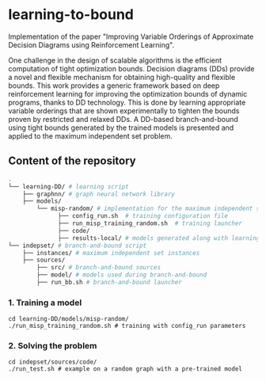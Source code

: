 # learning-to-bound
Implementation of the paper "Improving Variable Orderings of Approximate Decision Diagrams using Reinforcement Learning".

One challenge in the design of scalable algorithms is the efficient computation of tight optimization bounds. Decision diagrams (DDs) provide a novel and flexible mechanism for obtaining high-quality and flexible bounds. This work provides a generic framework based on deep reinforcement learning for improving the optimization bounds of dynamic programs, thanks to DD technology. This is done by learning appropriate variable orderings that are shown experimentally to tighten the bounds proven by restricted and relaxed DDs. A DD-based branch-and-bound using tight bounds generated by the trained models is presented and applied to the maximum independent set problem.

## Content of the repository

```bash
.
└── learning-DD/ # learning script
	├── graphnn/ # graph neural network library
	├── models/  
		└── misp-random/ # implementation for the maximum independent set
		      ├── config_run.sh  # training configuration file
		      ├── run_misp_training_random.sh  # training launcher
		      ├── code/
		      ├── results-local/ # models generated along with learning curves 
└── indepset/ # branch-and-bound script
	├── instances/ # maximum independent set instances
	├── sources/  
		├── src/ # branch-and-bound sources
		├── model/ # models used during branch-and-bound
		├── run_bb.sh # branch-and-bound launcher
```

### 1. Training a model

```shell
cd learning-DD/models/misp-random/
./run_misp_training_random.sh # training with config_run parameters
```

### 2. Solving the problem

```shell
cd indepset/sources/code/
./run_test.sh # example on a random graph with a pre-trained model
```

